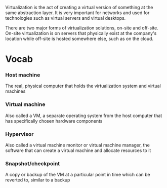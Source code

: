 Virtualization is the act of creating a virtual version of something at the same abstraction layer. It is very important for networks and used for technologies such as virtual servers and virtual desktops.

There are two major forms of virtualization solutions, on-site and off-site. On-site virtualization is on servers that physically exist at the company's location while off-site is hosted somewhere else, such as on the cloud.

# Vocab
### Host machine
The real, physical computer that holds the virtualization system and virtual machines

### Virtual machine
Also called a VM, a separate operating system from the host computer that has specifically chosen hardware components

### Hypervisor
Also called a virtual machine monitor or virtual machine manager, the software that can create a virtual machine and allocate resources to it

### Snapshot/checkpoint
A copy or backup of the VM at a particular point in time which can be reverted to, similar to a backup
